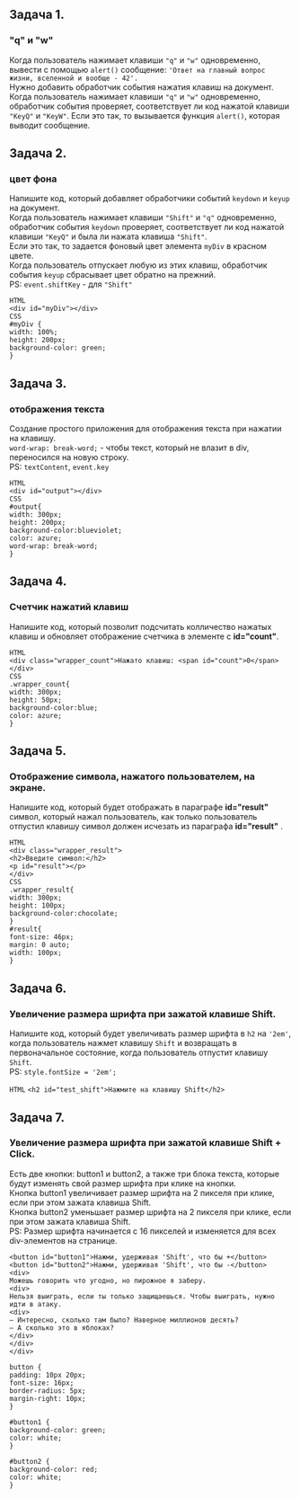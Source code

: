 ## Задача 1.   
### "q" и "w"  
Когда пользователь нажимает клавиши `"q"` и `"w"` одновременно, вывести с помощью `alert()` сообщение: `'Ответ на главный вопрос жизни, вселенной и вообще - 42'.`    
Нужно добавить обработчик события нажатия клавиш на документ. Когда пользователь нажимает клавиши `"q"` и `"w"` одновременно, обработчик события проверяет, соответствует ли код нажатой клавиши `"KeyQ"` и `"KeyW"`. Если это так, то вызывается функция `alert()`, которая выводит сообщение.  

## Задача 2.   
### цвет фона  
Напишите код, который добавляет обработчики событий `keydown` и `keyup` на документ.   
Когда пользователь нажимает клавиши `"Shift"` и `"q"` одновременно, обработчик события `keydown` проверяет, соответствует ли код нажатой клавиши `"KeyQ"` и была ли нажата клавиша `"Shift"`.  
Если это так, то задается фоновый цвет элемента `myDiv` в красном цвете.  
Когда пользователь отпускает любую из этих клавиш, обработчик события `keyup` сбрасывает цвет обратно на прежний.  
PS: `event.shiftKey` - для `"Shift"`  

`HTML`  
`<div id="myDiv"></div>`  
`CSS`  
`#myDiv {`  
  `width: 100%;`  
  `height: 200px;`  
  `background-color: green;`  
`}`  


## Задача 3.   
###   отображения текста  
Создание простого приложения для отображения текста при нажатии на клавишу.  
`word-wrap: break-word;` - чтобы текст, который не влазит в div, переносился на новую строку.  
PS: `textContent`, `event.key`   

`HTML`  
`<div id="output"></div>`  
`CSS`  
`#output{`  
  `width: 300px;`  
  `height: 200px;`  
  `background-color:blueviolet;`  
  `color: azure;`  
  `word-wrap: break-word;`  
`}`  


## Задача 4.   
### Счетчик нажатий клавиш  
Напишите код, который позволит подсчитать колличество нажатых клавиш и обновляет отображение счетчика в элементе с **id="count"**.  

`HTML`  
`<div class="wrapper_count">Нажато клавиш: <span id="count">0</span></div>`  
`CSS`  
`.wrapper_count{`  
  `width: 300px;`  
  `height: 50px;`  
  `background-color:blue;`  
  `color: azure;`    
`}`  


## Задача 5.   
### Отображение символа, нажатого пользователем, на экране.  
Напишите код, который будет отображать в параграфе **id="result"**  символ, который нажал пользователь, как только пользователь отпустил клавишу символ должен исчезать из параграфа **id="result"** .   

`HTML`  
 `<div class="wrapper_result">`  
   `<h2>Введите символ:</h2>`  
   `<p id="result"></p>`  
 `</div>`  
   `CSS`  
`.wrapper_result{`  
  `width: 300px;`  
  `height: 100px;`  
  `background-color:chocolate;`  
`}`  
`#result{`  
  `font-size: 46px;`  
  `margin: 0 auto;`  
  `width: 100px;`  
`}`  
   

## Задача 6.   
### Увеличение размера шрифта при зажатой клавише Shift.  
Напишите код, который будет увеличивать размер шрифта в `h2` на `'2em'`, когда пользователь нажмет клавишу `Shift` и возвращать в первоначальное состояние, когда пользователь отпустит клавишу `Shift`.   
PS: `style.fontSize = '2em';`  

`HTML` 
`<h2 id="test_shift">Нажмите на клавишу Shift</h2>`   

## Задача 7.   
### Увеличение размера шрифта при зажатой клавише Shift + Click.    
Есть две кнопки: button1 и button2, а также три блока текста, которые будут изменять свой размер шрифта при клике на кнопки.  
Кнопка button1 увеличивает размер шрифта на 2 пикселя при клике, если при этом зажата клавиша Shift.   
Кнопка button2 уменьшает размер шрифта на 2 пикселя при клике, если при этом зажата клавиша Shift.    
PS: Размер шрифта начинается с 16 пикселей и изменяется для всех div-элементов на странице.  

`<button id="button1">Нажми, удерживая 'Shift', что бы +</button>`  
    `<button id="button2">Нажми, удерживая 'Shift', что бы -</button>`  
    `<div>`  
      `Можешь говорить что угодно, но пирожное я заберу.`  
      `<div>`  
        `Нельзя выиграть, если ты только защищаешься. Чтобы выиграть, нужно идти в атаку.`  
        `<div>`  
          `— Интересно, сколько там было? Наверное миллионов десять?`  
          `— А сколько это в яблоках?`  
        `</div>`  
      `</div>`  
    `</div>`  
    
`button {`  
  `padding: 10px 20px;`  
  `font-size: 16px;`  
  `border-radius: 5px;`  
  `margin-right: 10px;`  
`}`  

`#button1 {`  
  `background-color: green;`  
  `color: white;`  
`}`  

`#button2 {`  
  `background-color: red;`  
  `color: white;`  
`}`  

    
